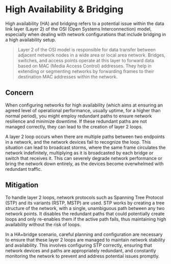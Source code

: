 # High Availability & Bridging

High availability (HA) and bridging refers to a potential issue within the data link layer (Layer 2) of the OSI (Open Systems Interconnection) model, especially when dealing with network configurations that include bridging in a high availability setup.

>Layer 2 of the OSI model is responsible for data transfer between adjacent network nodes in a wide area or local area network. Bridges, switches, and access points operate at this layer to forward data based on MAC (Media Access Control) addresses. They help in extending or segmenting networks by forwarding frames to their destination MAC addresses within the network.

## Concern

When configuring networks for high availability (which aims at ensuring an agreed level of operational performance, usually uptime, for a higher than normal period), you might employ redundant paths to ensure network resilience and minimize downtime. If these redundant paths are not managed correctly, they can lead to the creation of layer 2 loops.

A layer 2 loop occurs when there are multiple paths between two endpoints in a network, and the network devices fail to recognize the loop. This situation can lead to broadcast storms, where the same frame circulates the network indefinitely, multiplying as it is broadcasted by each bridge or switch that receives it. This can severely degrade network performance or bring the network down entirely, as the devices become overwhelmed with redundant traffic.

## Mitigation

To handle layer 2 loops, network protocols such as Spanning Tree Protocol (STP) and its variants (RSTP, MSTP) are used. STP works by creating a tree structure of the network, with a single, unambiguous path between any two network points. It disables the redundant paths that could potentially create loops and only re-enables them if the active path fails, thus maintaining high availability without the risk of loops.

In a HA+bridge scenario, careful planning and configuration are necessary to ensure that these layer 2 loops are managed to maintain network stability and availability. This involves configuring STP correctly, ensuring that network devices and paths are appropriately redundant, and constantly monitoring the network to prevent and address potential issues promptly.
